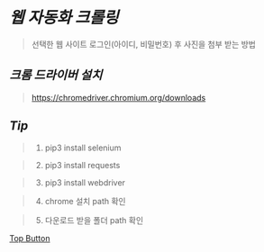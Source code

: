 *웹 자동화 크롤링*
======  
> 선택한 웹 사이트 로그인(아이디, 비밀번호) 후 사진을 첨부 받는 방법  

*크롬 드라이버 설치*
------  
> https://chromedriver.chromium.org/downloads  

*Tip*
------  
> 01. pip3 install selenium  
  
> 02. pip3 install requests  
  
> 03. pip3 install webdriver  
  
> 04. chrome 설치 path 확인 
  
> 05. 다운로드 받을 폴더 path 확인  

[Top Button](#)
